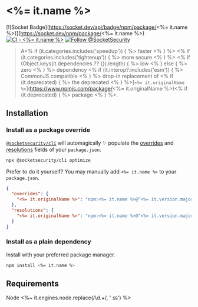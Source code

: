 # <%= it.name %>

[![Socket Badge](https://socket.dev/api/badge/npm/package/<%= it.name %>)](https://socket.dev/npm/package/<%= it.name %>)
[![CI - <%= it.name %>](https://github.com/SocketDev/socket-registry-js/actions/workflows/test.yml/badge.svg)](https://github.com/SocketDev/socket-registry-js/actions/workflows/test.yml)
[![Follow @SocketSecurity](https://img.shields.io/twitter/follow/SocketSecurity?style=social)](https://twitter.com/SocketSecurity)

>A<% if (it.categories.includes('speedup')) { %> faster <% } %>
<% if (it.categories.includes('tightenup')) { %> more secure <% } %>
<% if (Object.keys(it.dependencies ?? {}).length) { %> low <% } else { %> zero <% } %>
dependency <% if (it.interop?.includes('esm')) { %> CommonJS compatible <% } %>
drop-in replacement of <% if (it.deprecated) { %> the deprecated <% } %>[`<%= it.originalName %>`](https://www.npmjs.com/package/<%= it.originalName %>)<% if (it.deprecated) { %> package <% } %>.

## Installation

### Install as a package override

[`@socketsecurity/cli`](https://www.npmjs.com/package/@socketsecurity/cli)
will automagically :sparkles: populate the
[overrides](https://docs.npmjs.com/cli/v9/configuring-npm/package-json#overrides)
and [resolutions](https://yarnpkg.com/configuration/manifest#resolutions) fields
of your `package.json`.

```sh
npx @socketsecurity/cli optimize
```

Prefer to do it yourself? You may manually add `<%= it.name %>`
to your `package.json`.

```json
{
  "overrides": {
    "<%= it.originalName %>": "npm:<%= it.name %>@^<%= it.version.major %>"
  },
  "resolutions": {
    "<%= it.originalName %>": "npm:<%= it.name %>@^<%= it.version.major %>"
  }
}
```

### Install as a plain dependency

Install with your preferred package manager.

```sh
npm install <%= it.name %>

```

## Requirements

Node <%~ it.engines.node.replace(/\d.+/, ' `$&`') %>
